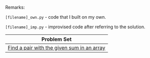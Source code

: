 Remarks:

```[filename]_own.py``` - code that I built on my own.

```[filename]_imp.py``` - improvised code after referring to the solution.

| Problem Set |
| --- |
| [Find a pair with the given sum in an array](https://www.techiedelight.com/find-pair-with-given-sum-array/) |
